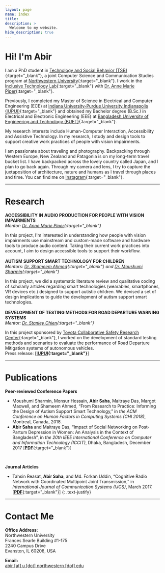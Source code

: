 ```yaml
---
layout: page
name: index
title:
description: >
  Welcome to my website.
hide_description: true
---
```


# Hi! I'm Abir

I am a PhD student in [Technology and Social Behavior (TSB)](http://tsb.northwestern.edu/){:target="_blank"}, a joint Computer Science and Communication Studies program at [Northwestern University](http://www.northwestern.edu/){:target="_blank"}. I work in the [Inclusive Technology Lab](http://inclusive.northwestern.edu/){:target="_blank"} with [Dr. Anne Marie Piper](http://ampiper.soc.northwestern.edu/){:target="_blank"}.  

Previously, I completed my Master of Science in Electrical and Computer Engineering (ECE) at [Indiana University-Purdue University Indianapolis (IUPUI)](http://www.iupui.edu){:target="_blank"} and obtained my Bachelor degree (B.Sc.) in Electrical and Electronic Engineering (EEE) at [Bangladesh University of Engineering and Technology (BUET)](http://www.buet.ac.bd/){:target="_blank"}.  

My research interests include Human-Computer Interaction, Accessibility and Assistive Technology. In my research, I study and design tools to support creative work practices of people with vision impairments.  

I am passionate about traveling and photography. Backpacking through Western Europe, New Zealand and Patagonia is on my long-term travel bucket list. I have backpacked across the lovely country called Japan, and I plan to go back again. Through my camera and lens, I try to capture the juxtaposition of architecture, nature and humans as I travel through places and time. You can find me on [Instagram](http://instagram.com/abirsaha_){:target="_blank"}.

---
# Research

**ACCESSIBILITY IN AUDIO PRODUCTION FOR PEOPLE WITH VISION IMPAIRMENTS**  
*Mentor: [Dr. Anne Marie Piper](https://ampiper.soc.northwestern.edu/){:target="_blank"}*

In this project, I'm interested in understanding how people with vision impairments use mainstream and custom-made software and hardware tools to produce audio content. Taking their current work practices into account, I aim to design accessible tools to support their workflow.  
<br/>
**AUTISM SUPPORT SMART TECHNOLOGY FOR CHILDREN**    
*Mentors:  [Dr. Shameem Ahmed](https://facultyweb.cs.wwu.edu/~ahmeds/){:target="_blank"}  and  [Dr. Moushumi Sharmin](https://facultyweb.cs.wwu.edu/~sharmim/){:target="_blank"}*

In this project, we did a systematic literature review and qualitative coding of scholarly articles regarding smart technologies (wearables, smartphones, VR devices etc.) designed to support autistic children. We devised a set of design implications to guide the development of autism support smart technologies.  
<br/>
**DEVELOPMENT OF TESTING METHODS FOR ROAD DEPARTURE WARNING SYSTEMS**  
*Mentor:  [Dr. Stanley Chien](http://www.engr.iupui.edu/main/people/detail.php?id=schien){:target="_blank"}*

In this project sponsored by  [Toyota Collaborative Safety Research Center](https://www.toyota.com/csrc/){:target="_blank"}, I worked on the development of standard testing methods and scenarios to evaluate the performance of Road Departure Mitigation systems of autonomous vehicles.  
Press release: [**[IUPUI](https://news.iu.edu/stories/2017/06/iupui/releases/20-tasi-toyota-autonomous-vehicles.html){:target="_blank"}**]

---
# Publications

**Peer-reviewed  Conference Papers**
 - Moushumi Sharmin, Monsur Hossain, **Abir Saha**, Maitraye Das, Margot Maxwell, and Shameem Ahmed, “From ​Research ​to Practice: ​Informing ​the ​Design ​of Autism ​Support ​Smart ​Technology,” in *the ACM Conference on Human Factors in Computing Systems (CHI 2018)*, Montreal, Canada, 2018.
 - **Abir Saha** and Maitraye Das, “Impact of Social Networking on Post-Partum Depression in Women: An Analysis in the Context of Bangladesh”, in  *the 20th IEEE International Conference on Computer and Information Technology (ICCIT)*, Dhaka, Bangladesh, December 2017 [[**PDF**](https://doi.org/10.1109/ICCITECHN.2017.8281831){:target="_blank"}]  
<br>

**Journal Articles**

 - Tahsin Reasat, **Abir Saha**, and Md. Forkan Uddin, “Cognitive Radio Network with Coordinated Multipoint Joint Transmission,” in *International Journal of Communication Systems (IJCS)*, March 2017. [[**PDF**](http://onlinelibrary.wiley.com/doi/10.1002/dac.3310/abstract){:target="_blank"}]
 {: .text-justify}

---
# Contact Me

**Office Address:**  
Northwestern University  
Frances Searle Building  #1-175  
2240 Campus Drive  
Evanston, IL 60208, USA

**Email:**  
<ins>abir [at] u [dot] northwestern [dot] edu<ins/>
